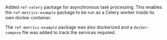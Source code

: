 Added `ref-celery` package for asynchronous task processing.
This enables the `ref-metrics-example` package to be run as a Celery worker inside its own docker container.

The `ref-metrics-example` package was also dockerized and a `docker-compose` file was added to track
the services required.
